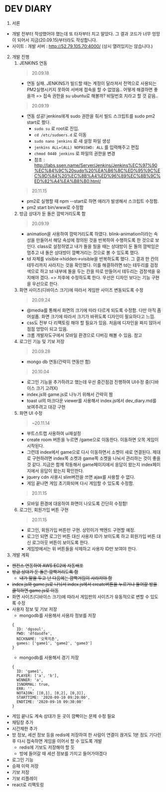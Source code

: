 # DEV DIARY
1. 서론
- 개발 전부터 작성했어야 했는데 또 타자부터 치고 말았다. 그 결과 코드가 너무 엉망이 되어서 지금(20.09.15)부터라도 작성합니다.
- 사이트 : 개발 서버 : <http://52.79.105.70:4000/> (상시 열려있지는 않습니다.)
2. 개발 진행
   1. JENKINS 연동
      > 20.09.18
      - 연동 실패. JENKINS가 빌드할 때는 계정이 달라져서 전역으로 사용되는 PM2실행시키지 못하여 서버에 접속을 할 수 없었음.. 어떻게 해결하면 좋을까 => 접속 권한을 su ubuntu로 해볼까? 비밀번호 치라고 할 것 같음..
      > 20.09.19
        - 연동 성공! jenkins에게 sudo 권한을 줘서 빌드 스크립트를 sudo pm2 start로 짰다.
          - ```sudo su``` 로 root로 진입.
          - ```cd /etc/sudoers.d``` 로 이동
          - ```sudo nano jenkins``` 로 새 설정 파일 생성
          - ```jenkins ALL=(ALL) NOPASSWD: ALL``` 를 입력해주고 편집
          - ```chmod 0440 jenkins``` 로 파일의 권한을 변경
          - 참조 : <http://labs.ssen.name/Server/Jenkins/Jenkins%EC%97%90%EC%84%9C%20sudo%20%EA%B6%8C%ED%95%9C%EC%9D%84%20%EC%8B%A4%ED%96%89%EC%8B%9C%ED%82%A4%EA%B8%B0.html/>
      > 20.11.15
        - pm2로 실행할 때 npm --start로 하면 에러가 발생해서 스크립트 수정함.
        - pm2 start bin/www로 수정함
   2. 방금 상대가 둔 돌은 깜박거리도록 함
      > 20.09.19
        - animation을 사용하여 깜박거리도록 하였다. blink-animation이라는 속성을 만들어서 해당 속성에 정의된 것을 반복하여 수행하도록 한 것으로 보인다. class로 설정하였고 내가 돌을 뒀을 때는 상대방이 둔 돌의 깜박임은 멈추고 내 돌은 상대방이 깜빡거리는 것으로 볼 수 있도록 했다.
        - td 자체를 visible->hidden->visible을 반복하도록 했다. 그 결과 한 칸의 테두리까지 사라지는 것을 확인했다. 이를 해결하려면 td는 테두리를 검정색으로 하고 td 내부에 돌을 두는 칸을 따로 만들어서 테두리는 검정색을 유지해야 겠다. => 차후에 수정하도록 한다. 우선은 디자인 보다는 기능 구현을 우선으로 한다.
   3. 화면 사이즈(디바이스 크기)에 따라서 게임판 사이즈 변동되도록 수정
      > 20.09.24
        - @media를 통해서 화면의 크기에 따라 다르게 되도록 수정함. 다만 아직 좀 어설픔. 화면 크기에 따라서 크기가 바뀌도록 디자인이 필요하다고 느낌.
        - css도 전부 다 리팩토링 해야 할 필요가 있음. 처음에 디자인을 짜지 않아서 점점 엉망이 되고 있음.
        - 크롬 개발자도구에서 모바일 환경으로 디버깅 해볼 수 있음. 참고
   4. 로그인 기능 및 기보 저장
      > 20.09.28
        - mongo db 연동(간략히 연동만 함)
      > 20.10.04
        - 로그인 기능을 추가하려고 했는데 우선 중간점검 진행하여 UI수정 중(디바이스 크기 고려X)
        - index.js와 game.js로 나누기 위해서 간략히 짬
        - toast ui의 마크다운 viewer를 사용해서 index.js에서 dev_diary.md를 보여주려고 대강 구현
   5. 화면 UI 수정
      > ~20.11.14
        - 부트스트랩 사용하여 ui재설정
        - create room 버튼을 누르면 /game으로 이동한다. 이동하면 오목 게임이 시작된다.
        - 그런데 index에서 game으로 다시 이동하면서 소켓이 새로 연결된다. 제대로 구현하려면 index쪽 소켓과 game쪽 소켓을 나눠서 관리하는 것이 좋을 것 같다. 지금은 함께 작동해서 game페이지에서 응답이 왔는지 index페이지에서 응답이 왔는지 확인한다.
        - jquery cdn 사용시 slim버전을 쓰면 ajax를 사용할 수 없다.
        - 게임 끝나면 게임 초기화되며 다시 게임할 수 있도록 수정함.
      > 20.11.15
        - 모바일 환경에 대응하여 화면이 나오도록 간단히 수정함! 
   6. 로그인, 회원가입 버튼 구현
      > 20.11.15
        - 로그인, 회원가입 버튼만 구현. 상민이가 백엔드 구현할 예정.
        - 로그인 되면 로그인 버튼 대신 사용자 ID가 보이도록 하고 회원가입 버튼 대신 로그아웃 버튼이 보이도록 한다.
        - 게임방에서는 위 버튼들을 삭제하고 사용자 ID만 보여야 한다.
3. 개발 계획
- ~~젠킨스 연동하여 AWS EC2에 자동배포~~
- ~~방금 상대가 둔 돌은 깜빡거리도록 함~~
  - ~~내가 말을 두고 난 다음에는 깜빡거림이 사라져야 함~~
- ~~index.js와 game.js로 나눠서 index.js에서 create버튼을 누르거나 들어갈 방을 클릭하면 game.js로 이동~~
- 화면 사이즈(디바이스 크기)에 따라서 게임판의 사이즈가 유동적으로 변할 수 있도록 수정
- 사용자 정보 및 기보 저장
  - mongodb를 사용해서 사용자 정보를 저장</br>
  ``` {json}
  { 
    ID: 'dgsoul',
    PWD: 'dfdasdfe',
    NICKNAME: '오목지존',
    games: ['game1', 'game2', 'game3']
  }
  ```
  - mongodb를 사용해서 경기 저장</br>
  ``` {json}
  {
    ID: 'game1',
    PLAYER: ['a', 'b'],
    WINNER: 'a',
    ISNORMAL: true,
    ERR: '',
    NOTAION: [[0,1], [0,2], [0,3]],
    STARTTIME: '2020-09-10 09:20:00',
    ENDTIME: '2020-09-10 09:30:00'
  }
  ```
- 게임 끝나도 계속 상대가 둔 곳이 깜빡이는 문제 수정 필요
- 채팅창 추가
- 시간제한 추가
- 방 정보, 세션 정보 등을 redis에 저장하여 한 사람이 연결이 끊겨도 1분 정도 기다린 후 다시 접속하면 게임을 이어서 할 수 있도록 개발
  - redis에 기보도 저장해야 할 듯
  - 방에 들어갈 때 세션 정보를 가지고 들어가야겠다
- 로그인 기능
- 승패 이력 저장
- 기보 저장
- 기보 리플레이
- react로 리팩토링